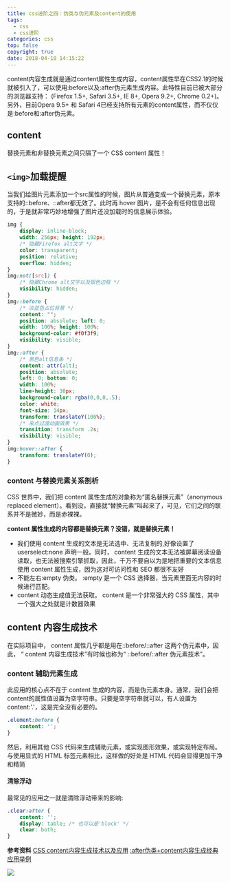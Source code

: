 ```yaml
---
title: css进阶之四：伪类与伪元素及content的使用
tags:
  - css
  - css进阶
categories: css
top: false
copyright: true
date: 2018-04-10 14:15:22
---
```

content内容生成就是通过content属性生成内容，content属性早在CSS2.1的时候就被引入了，可以使用:before以及:after伪元素生成内容。此特性目前已被大部分的浏览器支持： (Firefox 1.5+, Safari 3.5+, IE 8+, Opera 9.2+, Chrome 0.2+)。另外，目前Opera 9.5+ 和 Safari 4已经支持所有元素的content属性，而不仅仅是:before和:after伪元素。
<!--more-->

## content

替换元素和非替换元素之间只隔了一个 CSS content 属性！
## `<img>`加载提醒
当我们给图片元素添加一个src属性的时候，图片从普通变成一个替换元素，原本支持的::before、::after都无效了。此时再 hover 图片，是不会有任何信息出现的，于是就非常巧妙地增强了图片还没加载时的信息展示体验。
```css
img {
    display: inline-block;
    width: 256px; height: 192px;
    /* 隐藏Firefox alt文字 */
    color: transparent;
    position: relative;
    overflow: hidden;
}
img:not([src]) {
    /* 隐藏Chrome alt文字以及银色边框 */
    visibility: hidden;
}
img::before {
    /* 淡蓝色占位背景 */
    content: "";
    position: absolute; left: 0;
    width: 100%; height: 100%;
    background-color: #f0f3f9;
    visibility: visible;
}
img::after {
    /* 黑色alt信息条 */
    content: attr(alt);
    position: absolute;
    left: 0; bottom: 0;
    width: 100%;
    line-height: 30px;
    background-color: rgba(0,0,0,.5);
    color: white;
    font-size: 14px;
    transform: translateY(100%);
    /* 来点过渡动画效果 */
    transition: transform .2s;
    visibility: visible;
}
img:hover::after {
    transform: translateY(0);
}
```

### content 与替换元素关系剖析
CSS 世界中，我们把 content 属性生成的对象称为“匿名替换元素”（anonymous replaced element）。看到没，直接就“替换元素”叫起来了，可见，它们之间的联系并不是微妙，而是赤裸裸。

**content 属性生成的内容都是替换元素？没错，就是替换元素！**

* 我们使用 content 生成的文本是无法选中、无法复制的,好像设置了 userselect:none 声明一般。同时， content 生成的文本无法被屏幕阅读设备读取，也无法被搜索引擎抓取，因此，千万不要自以为是地把重要的文本信息使用 content 属性生成，因为这对可访问性和 SEO 都很不友好
* 不能左右:empty 伪类。 :empty 是一个 CSS 选择器，当元素里面无内容的时候进行匹配。
* content 动态生成值无法获取。 content 是一个非常强大的 CSS 属性，其中一个强大之处就是计数器效果

## content 内容生成技术
在实际项目中， content 属性几乎都是用在::before/::after 这两个伪元素中，因此， “ content 内容生成技术”有时候也称为“ ::before/::after 伪元素技术”。

### content 辅助元素生成
此应用的核心点不在于 content 生成的内容，而是伪元素本身。通常，我们会把 content的属性值设置为空字符串。只要是空字符串就可以，有人设置为 content:'.'，这是完全没有必要的。
```css
.element:before {
	content: '';
}
```
然后，利用其他 CSS 代码来生成辅助元素，或实现图形效果，或实现特定布局。与使用显式的 HTML 标签元素相比，这样做的好处是 HTML 代码会显得更加干净和精简
#### 清除浮动
最常见的应用之一就是清除浮动带来的影响:
```css
.clear:after {
	content: '';
	display: table; /* 也可以是'block' */
	clear: both;
}
```

**参考资料**
[CSS content内容生成技术以及应用](http://www.zhangxinxu.com/wordpress/2010/04/css-content%E5%86%85%E5%AE%B9%E7%94%9F%E6%88%90%E6%8A%80%E6%9C%AF%E4%BB%A5%E5%8F%8A%E5%BA%94%E7%94%A8/)
[:after伪类+content内容生成经典应用举例](http://www.zhangxinxu.com/wordpress/2010/09/after%E4%BC%AA%E7%B1%BBcontent%E5%86%85%E5%AE%B9%E7%94%9F%E6%88%90%E5%B8%B8%E8%A7%81%E5%BA%94%E7%94%A8%E4%B8%BE%E4%BE%8B/)


![](http://oankigr4l.bkt.clouddn.com/wexin.png)